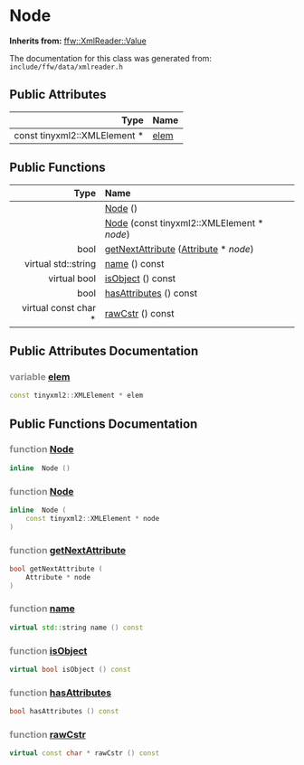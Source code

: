 Node
===================================


**Inherits from:** [ffw::XmlReader::Value](ffw_XmlReader_Value.html)

The documentation for this class was generated from: `include/ffw/data/xmlreader.h`



## Public Attributes

| Type | Name |
| -------: | :------- |
|  const tinyxml2::XMLElement * | [elem](#20181d85) |


## Public Functions

| Type | Name |
| -------: | :------- |
|   | [Node](#2ddac916) ()  |
|   | [Node](#9ec24f59) (const tinyxml2::XMLElement * _node_)  |
|  bool | [getNextAttribute](#209ff6f2) ([Attribute](ffw_XmlReader_Attribute.html) * _node_)  |
|  virtual std::string | [name](#caf37a16) () const  |
|  virtual bool | [isObject](#646813f4) () const  |
|  bool | [hasAttributes](#329452d5) () const  |
|  virtual const char * | [rawCstr](#ab26d14f) () const  |


## Public Attributes Documentation

### <span style="opacity:0.5;">variable</span> <a id="20181d85" href="#20181d85">elem</a>

```cpp
const tinyxml2::XMLElement * elem
```





## Public Functions Documentation

### <span style="opacity:0.5;">function</span> <a id="2ddac916" href="#2ddac916">Node</a>

```cpp
inline  Node () 
```



### <span style="opacity:0.5;">function</span> <a id="9ec24f59" href="#9ec24f59">Node</a>

```cpp
inline  Node (
    const tinyxml2::XMLElement * node
) 
```



### <span style="opacity:0.5;">function</span> <a id="209ff6f2" href="#209ff6f2">getNextAttribute</a>

```cpp
bool getNextAttribute (
    Attribute * node
) 
```



### <span style="opacity:0.5;">function</span> <a id="caf37a16" href="#caf37a16">name</a>

```cpp
virtual std::string name () const 
```



### <span style="opacity:0.5;">function</span> <a id="646813f4" href="#646813f4">isObject</a>

```cpp
virtual bool isObject () const 
```



### <span style="opacity:0.5;">function</span> <a id="329452d5" href="#329452d5">hasAttributes</a>

```cpp
bool hasAttributes () const 
```



### <span style="opacity:0.5;">function</span> <a id="ab26d14f" href="#ab26d14f">rawCstr</a>

```cpp
virtual const char * rawCstr () const 
```





